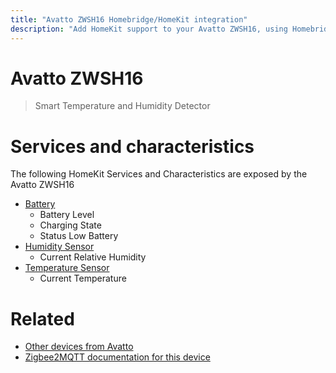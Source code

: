 ```yaml
---
title: "Avatto ZWSH16 Homebridge/HomeKit integration"
description: "Add HomeKit support to your Avatto ZWSH16, using Homebridge, Zigbee2MQTT and homebridge-z2m."
---
```

<!---
This file has been GENERATED using src/docgen/docgen.ts
DO NOT EDIT THIS FILE MANUALLY!
-->
# Avatto ZWSH16
> Smart Temperature and Humidity Detector


# Services and characteristics
The following HomeKit Services and Characteristics are exposed by
the Avatto ZWSH16

* [Battery](../../battery.md)
  * Battery Level
  * Charging State
  * Status Low Battery
* [Humidity Sensor](../../sensors.md)
  * Current Relative Humidity
* [Temperature Sensor](../../sensors.md)
  * Current Temperature


# Related
* [Other devices from Avatto](../index.md#avatto)
* [Zigbee2MQTT documentation for this device](https://www.zigbee2mqtt.io/devices/ZWSH16.html)